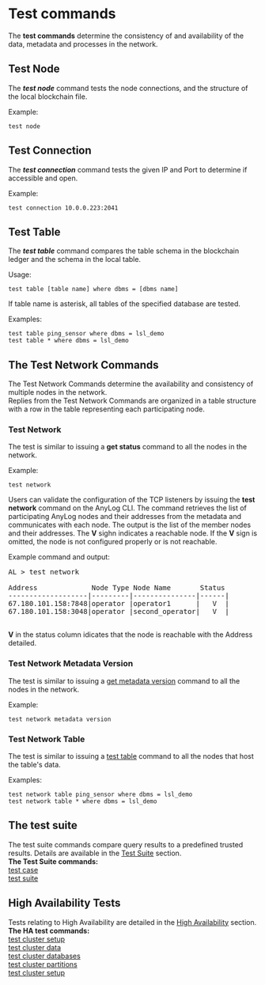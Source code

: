 # Test commands

The **test commands** determine the consistency of and availability of the data, metadata and processes in the network.


## Test Node
The ***test node*** command tests the node connections, and the structure of the local blockchain file.

Example:
```anylog
test node
```

## Test Connection
The ***test connection*** command tests the given IP and Port to determine if accessible and open.

Example:
```anylog
test connection 10.0.0.223:2041
```

## Test Table
The ***test table*** command compares the table schema in the blockchain ledger and the schema in the local table.  

Usage:  
```anylog
test table [table name] where dbms = [dbms name]
```
If table name is asterisk, all tables of the specified database are tested.
  
Examples:
```anylog
test table ping_sensor where dbms = lsl_demo
test table * where dbms = lsl_demo
```

## The Test Network Commands

The Test Network Commands determine the availability and consistency of multiple nodes in the network.  
Replies from the Test Network Commands are organized in a table structure with a row in the table representing each participating node.

### Test Network

The test is similar to issuing a **get status** command to all the nodes in the network.
   
Example:
```anylog
test network
```

Users can validate the configuration of the TCP listeners by issuing the **test network** command on the AnyLog CLI. 
The command retrieves the list of participating AnyLog nodes and their addresses from the metadata and communicates 
with each node. The output is the list of the member nodes and their addresses. The **V** sighn indicates a reachable node. 
If the **V** sign is omitted, the node is not configured properly or is not reachable.   

Example command and output:
<pre>
AL > test network

Address             Node Type Node Name       Status
-------------------|---------|---------------|------|
67.180.101.158:7848|operator |operator1      |   V  |
67.180.101.158:3048|operator |second_operator|   V  |

</pre>

**V** in the status column idicates that the node is reachable with the Address detailed. 

### Test Network Metadata Version

The test is similar to issuing a [get metadata version](background%20processes.md#synchronizer-status) command to all the nodes in the network.
   
Example:
```anylog
test network metadata version
```

### Test Network Table

The test is similar to issuing a [test table](#test-table) command to all the nodes that host the table's data.

Examples:
```anylog
test network table ping_sensor where dbms = lsl_demo
test network table * where dbms = lsl_demo
```

## The test suite
The test suite commands compare query results to a predefined trusted results. Details are available in the 
[Test Suite](test%20suites.md#the-test-suite) section.  
**The Test Suite commands:**   
[test case](test%20suites.md#the-test-case-command)  
[test suite](est%20suites.md#the-test-suite-command)  

## High Availability Tests
Tests relating to High Availability are detailed in the [High Availability](high%20availability.md#high-availability-ha) section.  
**The HA test commands:**  
[test cluster setup](high%20availability.md#testing-the-node-configuration-for-ha)    
[test cluster data](high%20availability.md#cluster-synchronization-status)  
[test cluster databases](high%20availability.md#cluster-databases)  
[test cluster partitions](high%20availability.md#cluster-databases)  
[test cluster setup](high%20availability.md#testing-the-node-configuration-for-ha)  


